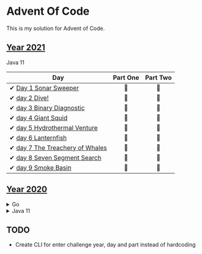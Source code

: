 # Advent Of Code

This is my solution for Advent of Code. 


## [Year 2021](https://adventofcode.com/2021)

Java 11

| Day                                                                             | Part One | Part Two |
|---------------------------------------------------------------------------------|:---:|:---:|
| ✔ [Day 1 Sonar Sweeper](java/src/com/wengkee/adventofcode/y2021/day1)           | 🌟 | 🌟 |   
| ✔ [day 2 Dive!](java/src/com/wengkee/adventofcode/y2021/day2)                   | 🌟 | 🌟 |  
| ✔ [day 3 Binary Diagnostic](java/src/com/wengkee/adventofcode/y2021/day3)       | 🌟 | 🌟 |  
| ✔ [day 4 Giant Squid](java/src/com/wengkee/adventofcode/y2021/day4)             | 🌟 | 🌟 |  
| ✔ [day 5 Hydrothermal Venture](java/src/com/wengkee/adventofcode/y2021/day5)    | 🌟 | 🌟 |  
| ✔ [day 6 Lanternfish ](java/src/com/wengkee/adventofcode/y2021/day6)            | 🌟 | 🌟 |  
| ✔ [day 7 The Treachery of Whales](java/src/com/wengkee/adventofcode/y2021/day7) | 🌟 | 🌟 |           
| ✔ [day 8 Seven Segment Search ](java/src/com/wengkee/adventofcode/y2021/day8)   | 🌟 | 🌟 |                      
| ✔ [day 9 Smoke Basin ](java/src/com/wengkee/adventofcode/y2021/day9)            | 🌟 | 🌟 |                          


## [Year 2020](https://adventofcode.com/2020)
<details>

<summary>Go</summary>

| Day                                    | Part One | Part Two |
|----------------------------------------|:---:|:---:|     
| ✔ [day 1 Report Repair](go)            |🌟 | 🌟 | 
| ✔ [day 2 Password Philosophy](go)      |🌟 | 🌟 | 
| ✔ [day 3 Toboggan Trajectory](go)      |🌟 | 🌟 | 
| ✔ [day 4 Passport Processing](go)      |🌟 | 🌟 | 
| ✔ [day 5 Binary Boarding](go)          |🌟 | 🌟 | 
| ✔ [day 6 Custom Customs](go)           |🌟 | 🌟 | 
| ❌ day 7                                | 🚫 | 🚫 |
| ❌ day 8                                | 🚫 | 🚫 |
| ❌ day 9                                | 🚫 | 🚫 |
| ✔ [day 10 Adapter Array](go)           |🌟 | 🌟 | 

</details>

<details>
<summary>Java 11</summary>

| Day                                                                      | Part One | Part Two |
|--------------------------------------------------------------------------|:---:|:---:|                        
| ✔ [day 7 Handy Haversacks](java/src/com/wengkee/adventofcode/y2020/day7)                 | 🌟 | 🌟 | 
| ✔ [day 8 Handheld Halting](java/src/com/wengkee/adventofcode/y2020/day8) | 🌟 | 🌟 | 
| ✔ [day 9 Encoding Error](java/src/com/wengkee/adventofcode/y2020/day9)   | 🌟 | 🌟 | 
| ❌ day 10                                                                 | 🚫 | 🚫 |
| ✔ [day 11 Seat Planning](java/src/com/wengkee/adventofcode/y2020/day11)  | 🌟 | 🌟 | 

</details>


## TODO
  - Create CLI for enter challenge year, day and part instead of hardcoding 
